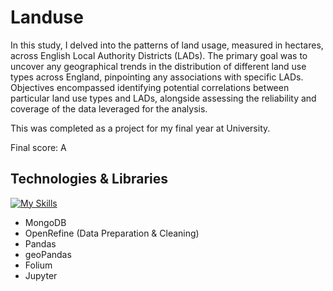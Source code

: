 # Landuse
In this study, I delved into the patterns of land usage, measured in hectares, across English Local Authority Districts (LADs). The primary goal was to uncover any geographical trends in the distribution of different land use types across England, pinpointing any associations with specific LADs. Objectives encompassed identifying potential correlations between particular land use types and LADs, alongside assessing the reliability and coverage of the data leveraged for the analysis.<br>

This was completed as a project for my final year at University.

Final score: A

## Technologies & Libraries
[![My Skills](https://skillicons.dev/icons?i=python)](https://skillicons.dev)
- MongoDB
- OpenRefine (Data Preparation & Cleaning)
- Pandas
- geoPandas
- Folium
- Jupyter
